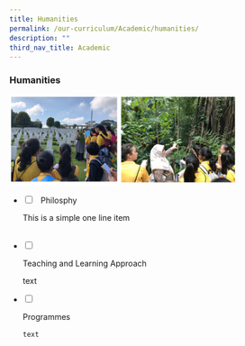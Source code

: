 ```yaml
---
title: Humanities
permalink: /our-curriculum/Academic/humanities/
description: ""
third_nav_title: Academic
---
```

### Humanities

<img src="/images/humanities.png" style="width:80%">

<ul class="jekyllcodex_accordion">

<li>

<input type="checkbox" id="accordion1">
 
<label for="accordion1">Philosphy</label>

<div>

<p>This is a simple one line item</p>

</div>

</li>  

<li>

<input type="checkbox" id="accordion2">

<label for="accordion2">Teaching and Learning Approach</label>

<div>

<p>
text
</p>

</div>

</li>

<li>

<input type="checkbox" id="accordion3">

<label for="accordion3">Programmes</label>

<div>

<p>

	text
</p>

</div>

</li>

 
</ul>